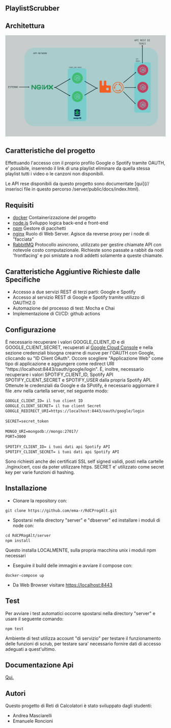 ## PlaylistScrubber

## Architettura

![alt text](https://github.com/ema-r/RdCProgAlt/blob/main/architettura.jpg)

## Caratteristiche del progetto
Effettuando l'accesso con il proprio profilo Google o Spotify tramite OAUTH, e' possibile, inserendo il link di una playlist eliminare da quella stessa playlist tutti i video o le canzoni non disponibili.

Le API rese disponibili da questo progetto sono documentate [qui](// inserisci file in questo percorso /server/public/docs/index.html).

## Requisiti
- [docker](https://www.docker.com/) 
    Containerizzazione del progetto
- [node.js](https://nodejs.org)
    Sviluppo logica back-end e front-end
- [npm](https://www.npmjs.com/)
    Gestore di pacchetti
- [nginx](https://www.nginx.com/)
    Ruolo di Web Server. Agisce da reverse proxy per i node di "facciata"
- [RabbitMQ](https://www.rabbitmq.com/)
    Protocollo asincrono, utilizzato per gestire chiamate API con notevole costo computazionale. Richieste sono passate a rabbit da nodi 'frontfacing' e poi smistate a nodi addetti solamente a queste chiamate.

## Caratteristiche Aggiuntive Richieste dalle Specifiche
- Accesso a due servizi REST di terzi parti: Google e Spotify
- Accesso al servizio REST di Google e Spotify tramite utilizzo di OAUTH2.0
- Automazione del processo di test: Mocha e Chai
- Implementazione di CI/CD: github actions

## Configurazione
È necessario recuperare i valori GOOGLE_CLIENT_ID e di GOOGLE_CLIENT_SECRET, recuperati al [Google Cloud Console](https://console.cloud.google.com/apis/) e nella sezione credenziali bisogna crearne di nuove per l'OAUTH con Google, cliccando su "ID Client OAuth". 
Occore scegliere "Applicazione Web" come tipo di applicazione e aggiungere come redirect URI "https://localhost:8443/oauth/google/login".
È, inoltre, necessario recuperare i valori SPOTIFY_CLIENT_ID, Spotify API
SPOTIFY_CLIENT_SECRET e SPOTIFY_USER dalla propria Spotify API.
Ottenute le credenziali da Google e da SPotify, è necessario aggiornare il file .env nella cartella server, nel seguente modo:


```
GOOGLE_CLIENT_ID= il tuo client ID
GOOGLE_CLIENT_SECRET= il tuo client Secret
GOOGLE_REDIRECT_URI=https://localhost:8443/oauth/google/login

SECRET=secret_token

MONGO_URI=mongodb://mongo:27017/
PORT=3000

SPOTIFY_CLIENT_ID= i tuoi dati api Spotify API
SPOTIFY_CLIENT_SECRET= i tuoi dati api Spotify API

```
Sono richiesti anche dei certificati SSL self signed validi, posti nella cartelle ./nginx/cert, cosi da poter utilizzare https.
SECRET e' utilizzato come secret key per varie funzioni di hashing.

## Installazione

- Clonare la repository con:
```
git clone https://github.com/ema-r/RdCProgAlt.git
```

- Spostarsi nella directory "server" e "dbserver" ed installare i moduli di node con:

```
cd RdCPRogAlt/server
npm install
```
Questo installa LOCALMENTE, sulla propria macchina unix i moduli npm necessari

- Eseguire il build delle immagini e avviare il compose con:

```
docker-compose up
```

- Da Web Browser visitare [https://localhost:8443](https://localhost:8443)

## Test

Per avviare i test automatici occorre spostarsi nella directory "server" e usare il seguente comando:
```
npm test
```
Ambiente di test utilizza account "di servizio" per testare il funzionamento delle funzioni di scrub,
per testare sara' necessario fornire dati di accesso adeguati a quest'ultimo.

## Documentazione Api

[Qui.](https://github.com/ema-r/RdCProgAlt/blob/main/docs.txt)

## Autori

Questo progetto di Reti di Calcolatori è stato sviluppato dagli studenti:
- Andrea Masciarelli
- Emanuele Roncioni
